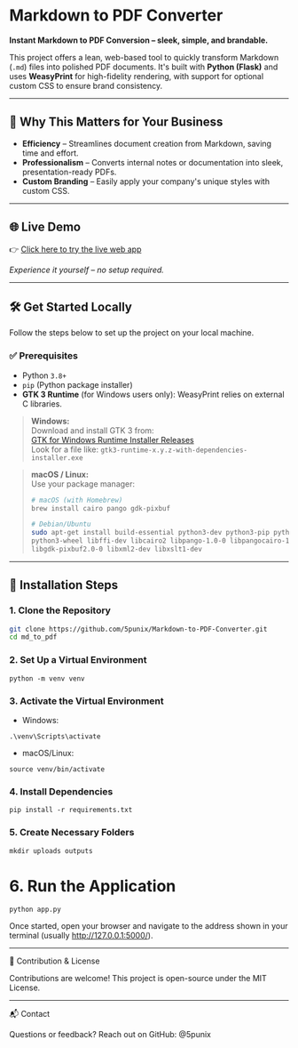 # Markdown to PDF Converter

**Instant Markdown to PDF Conversion – sleek, simple, and brandable.**

This project offers a lean, web-based tool to quickly transform Markdown (`.md`) files into polished PDF documents. It's built with **Python (Flask)** and uses **WeasyPrint** for high-fidelity rendering, with support for optional custom CSS to ensure brand consistency.

---

## 🚀 Why This Matters for Your Business

- **Efficiency** – Streamlines document creation from Markdown, saving time and effort.  
- **Professionalism** – Converts internal notes or documentation into sleek, presentation-ready PDFs.  
- **Custom Branding** – Easily apply your company's unique styles with custom CSS.

---

## 🌐 Live Demo

👉 [Click here to try the live web app](https://markdown-to-pdf-converter.onrender.com)

_Experience it yourself – no setup required._

---

## 🛠️ Get Started Locally

Follow the steps below to set up the project on your local machine.

### ✅ Prerequisites

- Python `3.8+`  
- `pip` (Python package installer)  
- **GTK 3 Runtime** (for Windows users only): WeasyPrint relies on external C libraries.

> **Windows:**  
> Download and install GTK 3 from:  
> [GTK for Windows Runtime Installer Releases](https://github.com/tschoonj/GTK-for-Windows-Runtime-Environment-Installer)  
> Look for a file like: `gtk3-runtime-x.y.z-with-dependencies-installer.exe`

> **macOS / Linux:**  
> Use your package manager:  
> ```bash
> # macOS (with Homebrew)
> brew install cairo pango gdk-pixbuf
> 
> # Debian/Ubuntu
> sudo apt-get install build-essential python3-dev python3-pip python3-setuptools \
> python3-wheel libffi-dev libcairo2 libpango-1.0-0 libpangocairo-1.0-0 \
> libgdk-pixbuf2.0-0 libxml2-dev libxslt1-dev
> ```

---

## 🧭 Installation Steps

### 1. Clone the Repository
```bash
git clone https://github.com/5punix/Markdown-to-PDF-Converter.git
cd md_to_pdf
```
### 2. Set Up a Virtual Environment
```
python -m venv venv
```
### 3. Activate the Virtual Environment

- Windows:
```
.\venv\Scripts\activate
```
- macOS/Linux:

```
source venv/bin/activate
```
### 4. Install Dependencies
```
pip install -r requirements.txt
```
### 5. Create Necessary Folders
```
mkdir uploads outputs
```
# 6. Run the Application
```
python app.py
```
Once started, open your browser and navigate to the address shown in your terminal
(usually http://127.0.0.1:5000/).

___
🤝 Contribution & License

Contributions are welcome!
This project is open-source under the MIT License.
___
📬 Contact

Questions or feedback? Reach out on GitHub: @5punix
